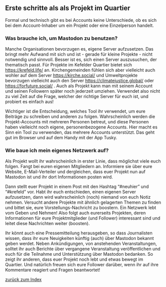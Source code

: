 Erste schritte als als Projekt im Quartier
------------------------------------------

Formal und technisch gibt es bei Accounts keine Unterschiede, ob es sich bei dem Account-Inhaber um ein Projekt oder eine Einzelperson handelt.

### Was brauche ich, um Mastodon zu benutzen?

Manche Organisationen bevorzugen es, eigene Server aufzusetzen. Das bringt mehr Aufwand mit sich und ist - gerade für kleine Projekte - nicht notwendig und sinnvoll. Besser ist es, sich einen Server auszusuchen, der thematisch passt. Für Projekte im Kefelder Quartier bietet sich https://krefeld.life/ an. Kirchengemeinden fühlen sich aber vielleicht auch wohler auf dem Server https://kirche.social/ und Umweltprojekte bevorzugen vielleicht auch den Server https://climatejustice.global/ oder https://forfuture.social/ . Auch als Projekt kann man mit seinem Account und seinen Followern später noch jederzeit umziehen. Verwendet also nicht zu viel Zeit auf die Frage, welcher der richtige Server für euch ist, und probiert es einfach aus!

Wichtiger ist die Entscheidung, welches Tool ihr verwendet, um eure Beiträge zu schreiben und anderen zu folgen. Wahrscheinlich werden die Projekt-Accounts mit mehreren Personen betreut, und diese Personen haben vielleicht noch eigene, personenbezogene  Accounts. Hier macht es Sinn ein Tool zu verwenden, das mehrere Accounts unterstützt. Das geht gut im Browser und auf dem Handy mit der App Tusky.


### Wie baue ich mein eigenes Netzwerk auf?

Als Projekt wollt ihr wahrscheinlich in erster Linie, dass möglichst viele euch folgen. Fangt bei euren eigenen Mitgliedern an. Informiere sie über eure Website, E-Mail-Verteiler und dergleichen, dass euer Projekt nun auf Mastodon ist und ihr dort Informationen posten wird.

Dann stellt euer Projekt in einem Post mit den Hashtag “#neuhier” und “#krefeld” vor. Habt ihr euch entschieden, einen eigenen Server aufzusetzen, dann wird wahrscheinlich (noch) niemand von euch Notiz nehmen. Versucht andere Projekte mit ähnlich gelagerten Themen zu finden und bittet sie, eure Vorstellungs-Nachricht zu boostern. Ein Netzwerk lebt vom Geben und Nehmen! Also folgt auch eurerseits Projekten, deren Informationen für eure Projektmitglieder (und Follower) interessant sind und leitet diese Nachrichten weiter (boosten).

Ihr könnt auch eine Pressemitteilung herausgeben, so dass Journalisten wissen, dass ihr eure Neuigkeiten künftig (auch) über Mastodon bekannt geben werdet. Neben Ankündigungen, von anstehenden Veranstaltungen, solltet ihr auch Berichte über vergangene Veranstaltung veröffentlichen und euch für die Teilnahme und Unterstützung über Mastodon bedanken.  So zeigt ihr anderen, dass euer Projekt noch lebt und etwas bewegt im Quartier. Und natürlich freuen sich eure Follower darüber, wenn ihr auf ihre Kommentare reagiert und Fragen beantwortet!


[zurück zum Index](markdown/00-00-index.md)
